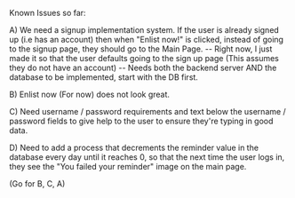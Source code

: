 Known Issues so far:

A) We need a signup implementation system. If the user is already signed up (i.e has an account) then when "Enlist now!" is clicked, instead of going to the signup page, they should go to the Main Page.
    -- Right now, I just made it so that the user defaults going to the sign up page (This assumes they do not have an account)
    -- Needs both the backend server AND the database to be implemented, start with the DB first.

B) Enlist now (For now) does not look great. 

C) Need username / password requirements and text below the username / password fields to give help to the user to ensure they're typing in good data. 

D) Need to add a process that decrements the reminder value in the database every day until it reaches 0, so that the next time the user logs in, they see the "You failed your reminder" image on the main page.


(Go for B, C, A)